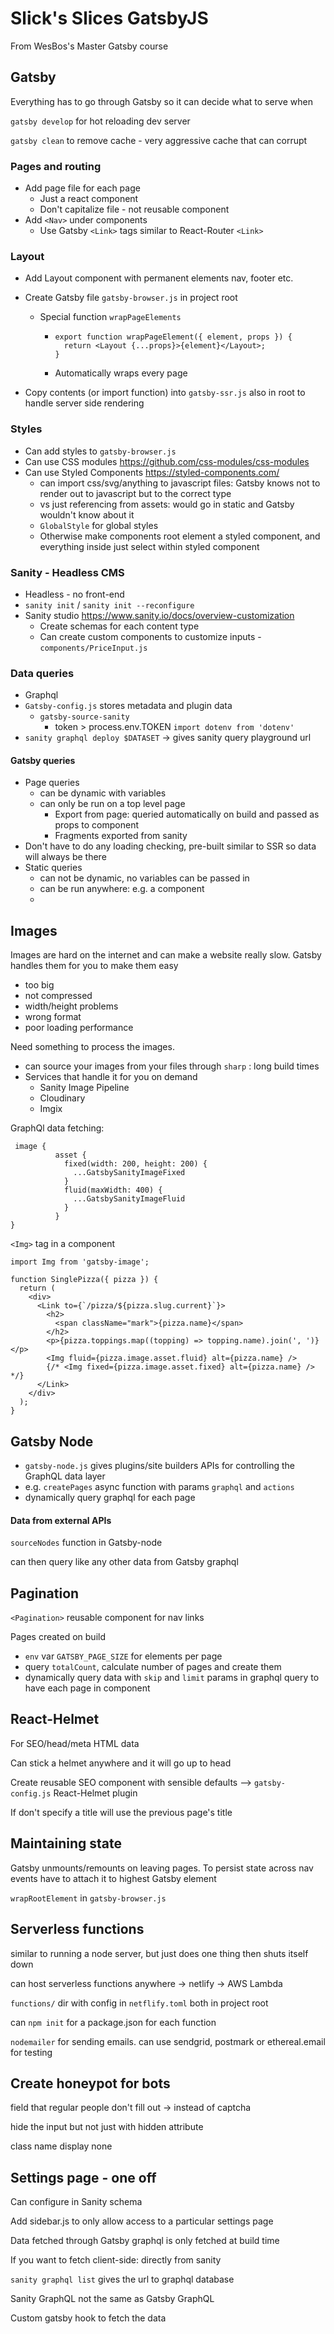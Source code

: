 # Slick's Slices GatsbyJS

From WesBos's Master Gatsby course



## Gatsby

Everything has to go through Gatsby so it can decide what to serve when

`gatsby develop` for hot reloading dev server

`gatsby clean` to remove cache - very aggressive cache that can corrupt



### Pages and routing

- Add page file for each page
  - Just a react component
  - Don't capitalize file - not reusable component
- Add `<Nav>` under components
  - Use Gatsby `<Link>` tags similar to React-Router `<Link>`

### Layout

- Add Layout component with permanent elements nav, footer etc.

- Create Gatsby file `gatsby-browser.js` in project root

  - Special function `wrapPageElements`

    - ```react
      export function wrapPageElement({ element, props }) {            
      	return <Layout {...props}>{element}</Layout>;             
      }    
      ```

    - Automatically wraps every page

- Copy contents (or import function) into `gatsby-ssr.js` also in root to handle server side rendering

### Styles

- Can add styles to `gatsby-browser.js`
- Can use CSS modules https://github.com/css-modules/css-modules
- Can use Styled Components https://styled-components.com/
  - can import css/svg/anything to javascript files: Gatsby knows not to render out to javascript but to the correct type
  - vs just referencing from assets: would go in static and Gatsby wouldn't know about it
  - `GlobalStyle` for global styles
  - Otherwise make components root element a styled component, and everything inside just select within styled component

### Sanity - Headless CMS

- Headless - no front-end
- `sanity init` / `sanity init --reconfigure`
- Sanity studio https://www.sanity.io/docs/overview-customization
  - Create schemas for each content type
  - Can create custom components to customize inputs - `components/PriceInput.js`

### Data queries

- Graphql
- `Gatsby-config.js`  stores metadata and plugin data
  - `gatsby-source-sanity`
    - token > process.env.TOKEN `import dotenv from 'dotenv'`
- `sanity graphql deploy $DATASET`  -> gives sanity query playground url



#### Gatsby queries

- Page queries
  - can be dynamic with variables
  - can only be run on a top level page
    - Export from page: queried automatically on build and passed as props to component
    - Fragments exported from sanity
- Don't have to do any loading checking, pre-built similar to SSR so data will always be there
- Static queries
  - can not be dynamic, no variables can be passed in
  - can be run anywhere: e.g. a component
  - 

## Images

Images are hard on the internet and can make a website really slow. Gatsby handles them for you to make them easy

- too big
- not compressed
- width/height problems
- wrong format
- poor loading performance



Need something to process the images.

- can source your images from your files through `sharp` : long build times
- Services that handle it for you on demand
  - Sanity Image Pipeline
  - Cloudinary
  - Imgix

GraphQl data fetching:

```ql
 image {
          asset {
            fixed(width: 200, height: 200) {
              ...GatsbySanityImageFixed
            }
            fluid(maxWidth: 400) {
              ...GatsbySanityImageFluid
            }
          }
}
```

`<Img>` tag in a component

```react
import Img from 'gatsby-image';

function SinglePizza({ pizza }) {
  return (
    <div>
      <Link to={`/pizza/${pizza.slug.current}`}>
        <h2>
          <span className="mark">{pizza.name}</span>
        </h2>
        <p>{pizza.toppings.map((topping) => topping.name).join(', ')}</p>
        <Img fluid={pizza.image.asset.fluid} alt={pizza.name} />
        {/* <Img fixed={pizza.image.asset.fixed} alt={pizza.name} /> */}
      </Link>
    </div>
  );
}
```

## Gatsby Node

- `gatsby-node.js` gives plugins/site builders APIs for controlling the GraphQL data layer
- e.g. `createPages` async function with params `graphql` and `actions`
- dynamically query graphql for each page

#### Data from external APIs

`sourceNodes` function in Gatsby-node

can then query like any other data from Gatsby graphql

## Pagination

`<Pagination>` reusable component for nav links

Pages created on build

- `env` var `GATSBY_PAGE_SIZE` for elements per page
- query `totalCount`, calculate number of pages and create them
- dynamically query data with `skip` and `limit` params in graphql query to have each page in component



## React-Helmet

For SEO/head/meta HTML data

Can stick a helmet anywhere and it will go up to head

Create reusable SEO component with sensible defaults --> `gatsby-config.js` React-Helmet plugin

If don't specify a title will use the previous page's title

## Maintaining state

Gatsby unmounts/remounts on leaving pages. To persist state across nav events have to attach it to highest Gatsby element

`wrapRootElement` in `gatsby-browser.js`



## Serverless  functions

similar to running a node server, but just does one thing then shuts itself down

can host serverless functions anywhere -> netlify -> AWS Lambda

`functions/` dir with config in `netflify.toml` both in project root

can `npm init` for a package.json for each function

`nodemailer` for sending emails. can use sendgrid, postmark or ethereal.email for testing



## Create honeypot for bots

field that regular people don't fill out -> instead of captcha

hide the input but not just with hidden attribute

class name display none



## Settings page - one off

Can configure in Sanity schema

Add sidebar.js to only allow access to a particular settings page



Data fetched through Gatsby graphql is only fetched at build time

If you want to fetch client-side: directly from sanity

`sanity graphql list` gives the url to graphql database

Sanity GraphQL not the same as Gatsby GraphQL

Custom gatsby hook to fetch the data